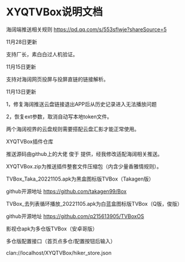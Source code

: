 # XYQTVBox说明文档
海阔端推送相关规则
https://pd.qq.com/s/553sflwje?shareSource=5

11月28日更新

支持厂长，素白白过人机验证。

11月15日更新

支持对海阔网页投屏与投屏直链的链接解析。

11月13日更新

 1，修复海阔推送云盘链接退出APP后从历史记录进入无法播放问题

 2，恢复ext参数，取消自动写本地token文件。

两个海阔视界的云盘规则需要搭配云盘汇影才能正常使用。

XYQTVBox插件仓库

推送源码由github上的大佬 俊于 提供，经我修改适配海阔相关推送。

XYQTVBox.zip为推送插件整套文件压缩包（内含少量香雅情规则）。

TVBox_Taka_20221105.apk为黑盒图标版TVBox（Takagen版）

github开源地址 https://github.com/takagen99/Box

TVBox_去列表循环播放_20221105.apk为白蓝盒图标版TVBox（Q版，俊版）

github开源地址 https://github.com/q215613905/TVBoxOS

影视仓apk为多仓版TVBox（安卓哥版）

多仓版配置接口（首页点多仓/配置按钮后输入）

clan://localhost/XYQTVBox/hiker_store.json